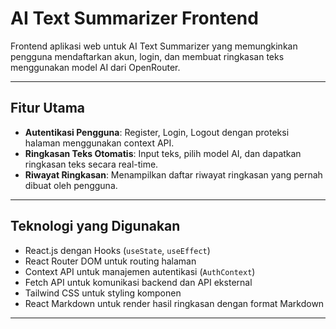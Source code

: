 # AI Text Summarizer Frontend

Frontend aplikasi web untuk AI Text Summarizer yang memungkinkan pengguna mendaftarkan akun, login, dan membuat ringkasan teks menggunakan model AI dari OpenRouter.

---

## Fitur Utama
- **Autentikasi Pengguna**: Register, Login, Logout dengan proteksi halaman menggunakan context API.
- **Ringkasan Teks Otomatis**: Input teks, pilih model AI, dan dapatkan ringkasan teks secara real-time.
- **Riwayat Ringkasan**: Menampilkan daftar riwayat ringkasan yang pernah dibuat oleh pengguna.

---

## Teknologi yang Digunakan
- React.js dengan Hooks (`useState`, `useEffect`)
- React Router DOM untuk routing halaman
- Context API untuk manajemen autentikasi (`AuthContext`)
- Fetch API untuk komunikasi backend dan API eksternal
- Tailwind CSS untuk styling komponen
- React Markdown untuk render hasil ringkasan dengan format Markdown

---


